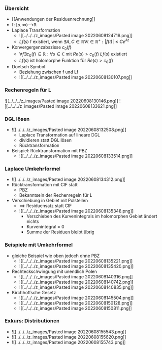 ### Übersicht
+ [[Anwendungen der Residuenrechnung]]
+ f: $[a,\infty)$-->ℝ
+ Laplace Transformation 
	+ ![[../../../z_images/Pasted image 20220608124719.png]]
	+ $Lf(s)$ f existiert, wenn $∃A,C∈ℝ ∀t∈ℝ^+:|f(t)|≤Ce^{At}$
+ Konvergergenzabszisse $c_0(f)$
	+ $∀f∃c_0(f)∈ℝ:∀s∈ℂ$ mit $Re(s)>c_0(f)$ $Lf(s)$ existiert
	+ $Lf(s)$ ist holomorphe Funktion für $Re(s)>c_0(f)$
+ Doetsch Symbol
	+ Beziehung zwischen f und Lf
	+ ![[../../../z_images/Pasted image 20220608130107.png]]

### Rechenregeln für L
![[../../../z_images/Pasted image 20220608130146.png]]
![[../../../z_images/Pasted image 20220608133621.png]]

### DGL lösen
+ ![[../../../z_images/Pasted image 20220608132508.png]]
	+  Laplace Transformation auf lineare DGL
	+ dividieren statt DGL lösen  
	+ Rücktransformation
+ Beispiel: Rücktransformation mit PBZ
	+ ![[../../../z_images/Pasted image 20220608133514.png]]

### Laplace Umkehrformel
+ ![[../../../z_images/Pasted image 20220608134312.png]]
+ Rücktransformation mit CIF statt
	+ PBZ
	+ Bekanntsein der Rechenregeln für L
+ Verschiebung in Gebiet mit Polstellen
	+ ==> Residuensatz statt CIF
	+ ![[../../../z_images/Pasted image 20220608135348.png]]
		+  Verschieben des Kurvenintegrals im holomorphen Gebiet ändert nichts
		+  Kurvenintegral = 0
		+  Summe der Residuen bleibt übrig

### Beispiele mit Umkehrformel 
+ gleiche Beispiel wie oben jedoch ohne PBZ
	+ ![[../../../z_images/Pasted image 20220608135221.png]]
	+ ![[../../../z_images/Pasted image 20220608135420.png]]
+ Rechteckschwingung mit unendlich Polen
	+ ![[../../../z_images/Pasted image 20220608140316.png]]
	+ ![[../../../z_images/Pasted image 20220608140742.png]]
	+ ![[../../../z_images/Pasted image 20220608140835.png]]
+ Kirchhoffsche Gesetz
	+ ![[../../../z_images/Pasted image 20220608145504.png]]
	+ ![[../../../z_images/Pasted image 20220608150128.png]]
	+ ![[../../../z_images/Pasted image 20220608150811.png]]

### Exkurs: Distributionen
+ ![[../../../z_images/Pasted image 20220608155543.png]]
+ ![[../../../z_images/Pasted image 20220608155620.png]]
+ ![[../../../z_images/Pasted image 20220608155743.png]]